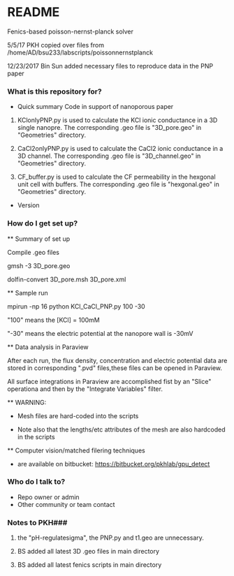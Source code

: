 # README #

Fenics-based poisson-nernst-planck solver


5/5/17
PKH copied over files from /home/AD/bsu233/labscripts/poissonnernstplanck

12/23/2017
Bin Sun added necessary files to reproduce data in the PNP paper

### What is this repository for? ###

* Quick summary
Code in support of nanoporous paper

1) KClonlyPNP.py is used to calculate the KCl ionic conductance in a 3D single nanopre. The corresponding .geo file is "3D_pore.geo" in "Geometries" directory.

2) CaCl2onlyPNP.py is used to calculate the CaCl2 ionic conductance in a 3D channel. The corresponding .geo file is "3D_channel.geo" in "Geometries" directory.

3) CF_buffer.py is used to calculate the CF permeability in the hexgonal unit cell with buffers. The corresponding .geo file is "hexgonal.geo" in "Geometries" directory.
* Version

### How do I get set up? ###

** Summary of set up

Compile .geo files

gmsh -3 3D_pore.geo
 
dolfin-convert 3D_pore.msh 3D_pore.xml 

** Sample run 

mpirun -np 16 python KCl_CaCl_PNP.py 100 -30

"100" means the [KCl] = 100mM

"-30" means the electric potential at the nanopore wall is -30mV

** Data analysis in Paraview

After each run, the flux density, concentration and electric potential data are stored in corresponding ".pvd" files,these files can be opened in Paraview.

All surface integrations in Paraview are accomplished fist by an "Slice" operationa and then by the "Integrate Variables" filter.


** WARNING: 
* Mesh files are hard-coded into the scripts

* Note also that the lengths/etc attributes of the mesh are also hardcoded in the scripts

** Computer vision/matched filering techniques 
* are available on bitbucket: https://bitbucket.org/pkhlab/gpu_detect


### Who do I talk to? ###

* Repo owner or admin
* Other community or team contact


### Notes to PKH###
1) the "pH-regulatesigma", the PNP.py and t1.geo are unnecessary.

2) BS added all latest 3D .geo files in main directory

3) BS added all latest fenics scripts in main directory

